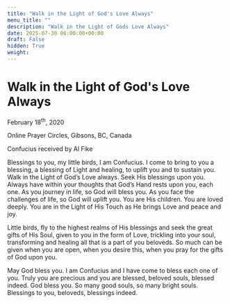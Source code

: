 ```yaml
---
title: "Walk in the Light of God's Love Always"
menu_title: ""
description: "Walk in the Light of Gods Love Always"
date: 2025-07-30 06:00:00+00:00
draft: False
hidden: True
weight:
---
```

# Walk in the Light of God's Love Always

February 18<sup>th</sup>, 2020

Online Prayer Circles, Gibsons, BC, Canada

Confucius received by Al Fike

Blessings to you, my little birds, I am Confucius. I come to bring to you a blessing, a blessing of Light and healing, to uplift you and to sustain you. Walk in the Light of God’s Love always. Seek His blessings upon you. Always have within your thoughts that God’s Hand rests upon you, each one. As you journey in life, so God will bless you. As you face the challenges of life, so God will uplift you. You are His children. You are loved deeply. You are in the Light of His Touch as He brings Love and peace and joy.

Little birds, fly to the highest realms of His blessings and seek the great gifts of His Soul, given to you in the form of Love, trickling into your soul, transforming and healing all that is a part of you beloveds. So much can be given when you are open, when you desire this, when you pray for the gifts of God upon you.

May God bless you. I am Confucius and I have come to bless each one of you. Truly you are precious and you are blessed, beloved souls, blessed indeed. God bless you. So many good souls, so many bright souls. Blessings to you, beloveds, blessings indeed.
